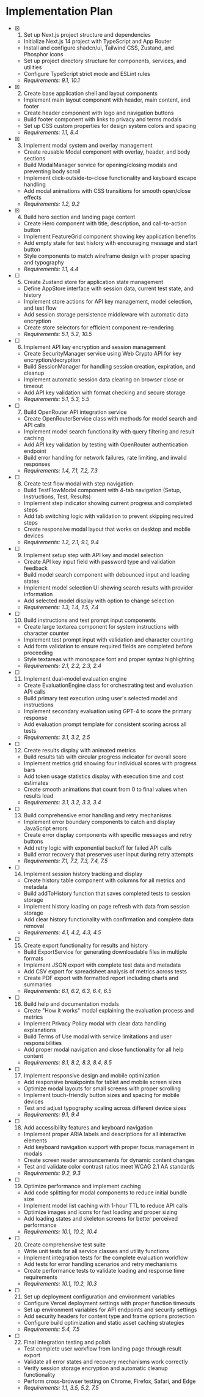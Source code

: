 # Implementation Plan

- [x] 1. Set up Next.js project structure and dependencies
  - Initialize Next.js 14 project with TypeScript and App Router
  - Install and configure shadcn/ui, Tailwind CSS, Zustand, and Phosphor icons
  - Set up project directory structure for components, services, and utilities
  - Configure TypeScript strict mode and ESLint rules
  - _Requirements: 9.1, 10.1_

- [x] 2. Create base application shell and layout components
  - Implement main layout component with header, main content, and footer
  - Create header component with logo and navigation buttons
  - Build footer component with links to privacy and terms modals
  - Set up CSS custom properties for design system colors and spacing
  - _Requirements: 1.1, 8.4_

- [x] 3. Implement modal system and overlay management
  - Create reusable Modal component with overlay, header, and body sections
  - Build ModalManager service for opening/closing modals and preventing body scroll
  - Implement click-outside-to-close functionality and keyboard escape handling
  - Add modal animations with CSS transitions for smooth open/close effects
  - _Requirements: 1.2, 9.2_

- [x] 4. Build hero section and landing page content
  - Create Hero component with title, description, and call-to-action button
  - Implement FeatureGrid component showing key application benefits
  - Add empty state for test history with encouraging message and start button
  - Style components to match wireframe design with proper spacing and typography
  - _Requirements: 1.1, 4.4_

- [ ] 5. Create Zustand store for application state management
  - Define AppStore interface with session data, current test state, and history
  - Implement store actions for API key management, model selection, and test flow
  - Add session storage persistence middleware with automatic data encryption
  - Create store selectors for efficient component re-rendering
  - _Requirements: 5.1, 5.2, 10.5_

- [ ] 6. Implement API key encryption and session management
  - Create SecurityManager service using Web Crypto API for key encryption/decryption
  - Build SessionManager for handling session creation, expiration, and cleanup
  - Implement automatic session data clearing on browser close or timeout
  - Add API key validation with format checking and secure storage
  - _Requirements: 5.1, 5.3, 5.5_

- [ ] 7. Build OpenRouter API integration service
  - Create OpenRouterService class with methods for model search and API calls
  - Implement model search functionality with query filtering and result caching
  - Add API key validation by testing with OpenRouter authentication endpoint
  - Build error handling for network failures, rate limiting, and invalid responses
  - _Requirements: 1.4, 7.1, 7.2, 7.3_

- [ ] 8. Create test flow modal with step navigation
  - Build TestFlowModal component with 4-tab navigation (Setup, Instructions, Test, Results)
  - Implement step indicator showing current progress and completed steps
  - Add tab switching logic with validation to prevent skipping required steps
  - Create responsive modal layout that works on desktop and mobile devices
  - _Requirements: 1.2, 2.1, 9.1, 9.4_

- [ ] 9. Implement setup step with API key and model selection
  - Create API key input field with password type and validation feedback
  - Build model search component with debounced input and loading states
  - Implement model selection UI showing search results with provider information
  - Add selected model display with option to change selection
  - _Requirements: 1.3, 1.4, 1.5, 7.4_

- [ ] 10. Build instructions and test prompt input components
  - Create large textarea component for system instructions with character counter
  - Implement test prompt input with validation and character counting
  - Add form validation to ensure required fields are completed before proceeding
  - Style textareas with monospace font and proper syntax highlighting
  - _Requirements: 2.1, 2.2, 2.3, 2.4_

- [ ] 11. Implement dual-model evaluation engine
  - Create EvaluationEngine class for orchestrating test and evaluation API calls
  - Build primary test execution using user's selected model and instructions
  - Implement secondary evaluation using GPT-4 to score the primary response
  - Add evaluation prompt template for consistent scoring across all tests
  - _Requirements: 3.1, 3.2, 2.5_

- [ ] 12. Create results display with animated metrics
  - Build results tab with circular progress indicator for overall score
  - Implement metrics grid showing four individual scores with progress bars
  - Add token usage statistics display with execution time and cost estimates
  - Create smooth animations that count from 0 to final values when results load
  - _Requirements: 3.1, 3.2, 3.3, 3.4_

- [ ] 13. Build comprehensive error handling and retry mechanisms
  - Implement error boundary components to catch and display JavaScript errors
  - Create error display components with specific messages and retry buttons
  - Add retry logic with exponential backoff for failed API calls
  - Build error recovery that preserves user input during retry attempts
  - _Requirements: 7.1, 7.2, 7.3, 7.4, 7.5_

- [ ] 14. Implement session history tracking and display
  - Create history table component with columns for all metrics and metadata
  - Build addToHistory function that saves completed tests to session storage
  - Implement history loading on page refresh with data from session storage
  - Add clear history functionality with confirmation and complete data removal
  - _Requirements: 4.1, 4.2, 4.3, 4.5_

- [ ] 15. Create export functionality for results and history
  - Build ExportService for generating downloadable files in multiple formats
  - Implement JSON export with complete test data and metadata
  - Add CSV export for spreadsheet analysis of metrics across tests
  - Create PDF export with formatted report including charts and summaries
  - _Requirements: 6.1, 6.2, 6.3, 6.4, 6.5_

- [ ] 16. Build help and documentation modals
  - Create "How it works" modal explaining the evaluation process and metrics
  - Implement Privacy Policy modal with clear data handling explanations
  - Build Terms of Use modal with service limitations and user responsibilities
  - Add proper modal navigation and close functionality for all help content
  - _Requirements: 8.1, 8.2, 8.3, 8.4, 8.5_

- [ ] 17. Implement responsive design and mobile optimization
  - Add responsive breakpoints for tablet and mobile screen sizes
  - Optimize modal layouts for small screens with proper scrolling
  - Implement touch-friendly button sizes and spacing for mobile devices
  - Test and adjust typography scaling across different device sizes
  - _Requirements: 9.1, 9.4_

- [ ] 18. Add accessibility features and keyboard navigation
  - Implement proper ARIA labels and descriptions for all interactive elements
  - Add keyboard navigation support with proper focus management in modals
  - Create screen reader announcements for dynamic content changes
  - Test and validate color contrast ratios meet WCAG 2.1 AA standards
  - _Requirements: 9.2, 9.3_

- [ ] 19. Optimize performance and implement caching
  - Add code splitting for modal components to reduce initial bundle size
  - Implement model list caching with 1-hour TTL to reduce API calls
  - Optimize images and icons for fast loading and proper sizing
  - Add loading states and skeleton screens for better perceived performance
  - _Requirements: 10.1, 10.2, 10.4_

- [ ] 20. Create comprehensive test suite
  - Write unit tests for all service classes and utility functions
  - Implement integration tests for the complete evaluation workflow
  - Add tests for error handling scenarios and retry mechanisms
  - Create performance tests to validate loading and response time requirements
  - _Requirements: 10.1, 10.2, 10.3_

- [ ] 21. Set up deployment configuration and environment variables
  - Configure Vercel deployment settings with proper function timeouts
  - Set up environment variables for API endpoints and security settings
  - Add security headers for content type and frame options protection
  - Configure build optimization and static asset caching strategies
  - _Requirements: 5.4, 7.5_

- [ ] 22. Final integration testing and polish
  - Test complete user workflow from landing page through result export
  - Validate all error states and recovery mechanisms work correctly
  - Verify session storage encryption and automatic cleanup functionality
  - Perform cross-browser testing on Chrome, Firefox, Safari, and Edge
  - _Requirements: 1.1, 3.5, 5.2, 7.5_